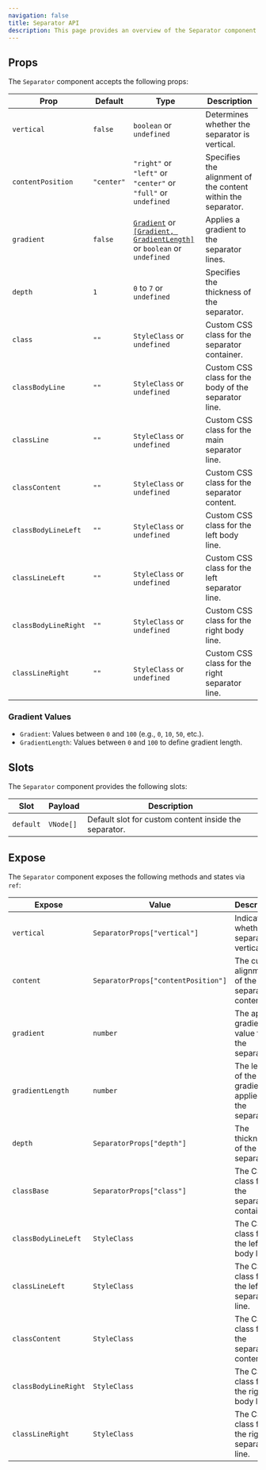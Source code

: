 ```yaml
---
navigation: false
title: Separator API
description: This page provides an overview of the Separator component API, detailing its props, slots, and exposed methods/states.
---
```


## Props

The `Separator` component accepts the following props:

| Prop                 | Default    | Type                                                                                                           | Description                                                  |
|----------------------|------------|----------------------------------------------------------------------------------------------------------------|--------------------------------------------------------------|
| `vertical`           | `false`    | `boolean` or `undefined`                                                                                       | Determines whether the separator is vertical.                |
| `contentPosition`    | `"center"` | `"right"` or `"left"` or `"center"` or `"full"` or `undefined`                                                 | Specifies the alignment of the content within the separator. |
| `gradient`           | `false`    | [`Gradient`](#gradient-values) or [`[Gradient, GradientLength]`](#gradient-values) or `boolean` or `undefined` | Applies a gradient to the separator lines.                   |
| `depth`              | `1`        | `0` to `7` or `undefined`                                                                                      | Specifies the thickness of the separator.                    |
| `class`              | `""`       | `StyleClass` or `undefined`                                                                                    | Custom CSS class for the separator container.                |
| `classBodyLine`      | `""`       | `StyleClass` or `undefined`                                                                                    | Custom CSS class for the body of the separator line.         |
| `classLine`          | `""`       | `StyleClass` or `undefined`                                                                                    | Custom CSS class for the main separator line.                |
| `classContent`       | `""`       | `StyleClass` or `undefined`                                                                                    | Custom CSS class for the separator content.                  |
| `classBodyLineLeft`  | `""`       | `StyleClass` or `undefined`                                                                                    | Custom CSS class for the left body line.                     |
| `classLineLeft`      | `""`       | `StyleClass` or `undefined`                                                                                    | Custom CSS class for the left separator line.                |
| `classBodyLineRight` | `""`       | `StyleClass` or `undefined`                                                                                    | Custom CSS class for the right body line.                    |
| `classLineRight`     | `""`       | `StyleClass` or `undefined`                                                                                    | Custom CSS class for the right separator line.               |

### Gradient Values

- `Gradient`: Values between `0` and `100` (e.g., `0`, `10`, `50`, etc.).
- `GradientLength`: Values between `0` and `100` to define gradient length.

## Slots

The `Separator` component provides the following slots:

| Slot      | Payload   | Description                                           |
|-----------|-----------|-------------------------------------------------------|
| `default` | `VNode[]` | Default slot for custom content inside the separator. |

## Expose

The `Separator` component exposes the following methods and states via `ref`:

| Expose               | Value                                         | Description                                          |
|----------------------|-----------------------------------------------|------------------------------------------------------|
| `vertical`           | `SeparatorProps["vertical"]`       | Indicates whether the separator is vertical.         |
| `content`            | `SeparatorProps["contentPosition"]` | The current alignment of the separator content.      |
| `gradient`           | `number`                                      | The applied gradient value for the separator.        |
| `gradientLength`     | `number`                                      | The length of the gradient applied to the separator. |
| `depth`              | `SeparatorProps["depth"]`          | The thickness of the separator.                      |
| `classBase`          | `SeparatorProps["class"]`                     | The CSS class for the separator container.           |
| `classBodyLineLeft`  | `StyleClass`                                  | The CSS class for the left body line.                |
| `classLineLeft`      | `StyleClass`                                  | The CSS class for the left separator line.           |
| `classContent`       | `StyleClass`                                  | The CSS class for the separator content.             |
| `classBodyLineRight` | `StyleClass`                                  | The CSS class for the right body line.               |
| `classLineRight`     | `StyleClass`                                  | The CSS class for the right separator line.          |